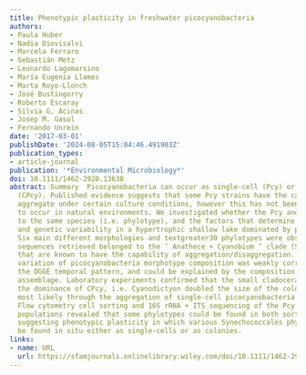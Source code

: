 ```yaml
---
title: Phenotypic plasticity in freshwater picocyanobacteria
authors:
- Paula Huber
- Nadia Diovisalvi
- Marcela Ferraro
- Sebastián Metz
- Leonardo Lagomarsino
- María Eugenia Llames
- Marta Royo‐Llonch
- José Bustingorry
- Roberto Escaray
- Silvia G. Acinas
- Josep M. Gasol
- Fernando Unrein
date: '2017-03-01'
publishDate: '2024-08-05T15:04:46.491903Z'
publication_types:
- article-journal
publication: '*Environmental Microbiology*'
doi: 10.1111/1462-2920.13638
abstract: Summary  Picocyanobacteria can occur as single‐cell (Pcy) or as colonies
  (CPcy). Published evidence suggests that some Pcy strains have the capability to
  aggregate under certain culture conditions, however this has not been demonstrated
  to occur in natural environments. We investigated whether the Pcy and CPcy belong
  to the same species (i.e. phylotype), and the factors that determine their morphological
  and genetic variability in a hypertrophic shallow lake dominated by picocyanobacteria.
  Six main different morphologies and textgreater30 phylotypes were observed. All
  sequences retrieved belonged to the ‘ Anathece + Cyanobium ’ clade (Synechococcales)
  that are known to have the capability of aggregation/disaggregation. The temporal
  variation of picocyanobacteria morphotype composition was weakly correlated with
  the DGGE temporal pattern, and could be explained by the composition of the zooplankton
  assemblage. Laboratory experiments confirmed that the small cladoceran Bosmina favoured
  the dominance of CPcy, i.e. Cyanodictyon doubled the size of the colonies when present,
  most likely through the aggregation of single‐cell picocyanobacteria into colonies.
  Flow cytometry cell sorting and 16S rRNA + ITS sequencing of the Pcy and CPcy cytometrically‐defined
  populations revealed that some phylotypes could be found in both sorted populations,
  suggesting phenotypic plasticity in which various Synechococcales phylotypes could
  be found in situ either as single‐cells or as colonies.
links:
- name: URL
  url: https://sfamjournals.onlinelibrary.wiley.com/doi/10.1111/1462-2920.13638
---
```

